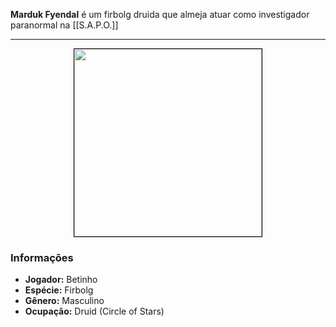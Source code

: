 **Marduk Fyendal** é um firbolg druida que almeja atuar como investigador paranormal na [[S.A.P.O.]]

---

<div style="text-align: center;">
<img src="https://i.imgur.com/tXs1aHh.png" width="300" style="border: 1px solid black;">
</div>

### Informações

- **Jogador:** Betinho
- **Espécie:** Firbolg
- **Gênero:** Masculino
- **Ocupação:** Druid (Circle of Stars)